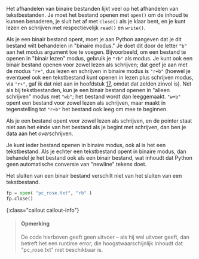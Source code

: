 Het afhandelen van binaire bestanden lijkt veel op het afhandelen van
tekstbestanden. Je moet het bestand openen met `open()` om de inhoud te
kunnen benaderen, je sluit het af met `close()` als je klaar bent, en je
kunt lezen en schrijven met respectievelijk `read()` en `write()`.

Als je een binair bestand opent, moet je aan Python aangeven dat je dit
bestand wilt behandelen in "binaire modus." Je doet dit door de letter
`"b"` aan het modus argument toe te voegen. Bijvoorbeeld, om een bestand
te openen in "binair lezen" modus, gebruik je `"rb"` als modus. Je kunt
ook een binair bestand openen voor zowel lezen als schrijven; dat geef
je aan met de modus `"r+"`, dus lezen en schrijven in binaire modus is
`"r+b"` (hoewel je eventueel ook een tekstbestand kunt openen in lezen
plus schrijven modus, via `"r+"`, gaf ik dat niet aan in hoofdstuk
<a href="#ch:textfiles" data-reference-type="ref" data-reference="ch:textfiles">17</a>,
omdat dat zelden zinvol is). Net als bij tekstbestanden, kun je een
binair bestand openen in "alleen schrijven" modus met `"wb"`; het
bestand wordt dan leeggemaakt. `"w+b"` opent een bestand voor zowel
lezen als schrijven, maar maakt in tegenstelling tot `"r+b"` het bestand
ook leeg om mee te beginnen.

Als je een bestand opent voor zowel lezen als schrijven, en de pointer
staat niet aan het einde van het bestand als je begint met schrijven,
dan ben je data aan het *over*schrijven.

Je kunt ieder bestand openen in binaire modus, ook al is het een
tekstbestand. Als je echter een tekstbestand opent in binaire modus, dan
behandel je het bestand ook als een binair bestand, wat inhoudt dat
Python geen automatische conversie van "newline" tekens doet.

Het sluiten van een binair bestand verschilt niet van het sluiten van
een tekstbestand.

```python
fp = open( "pc_rose.txt", "rb" )
fp.close()
```

{:class="callout callout-info"}
> #### Opmerking
> De code hierboven geeft geen uitvoer – als hij wel uitvoer geeft, dan
> betreft het een runtime error, die hoogstwaarschijnlijk inhoudt dat
> "pc\_rose.txt" niet beschikbaar is.
